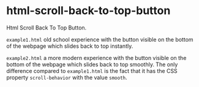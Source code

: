 # html-scroll-back-to-top-button
Html Scroll Back To Top Button.

`example1.html` old school experience with the button visible on the bottom of the webpage which slides back to top instantly.

`example2.html` a more modern experience with the button visible on the bottom of the webpage which slides back to top smoothly. The only difference compared to `example1.html` is the fact that it has the CSS property `scroll-behavior` with the value `smooth`.
